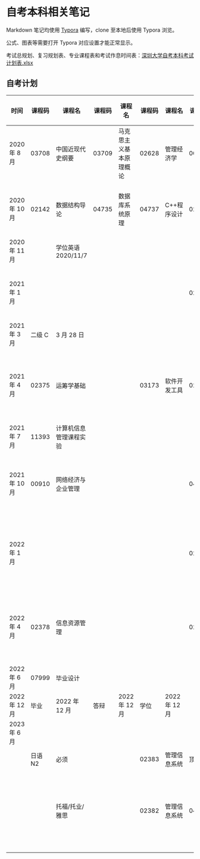 # 自考本科相关笔记

Markdown 笔记均使用 [Typora](https://typora.io/) 编写，clone 至本地后使用 Typora 浏览。

公式、图表等需要打开 Typora 对应设置才能正常显示。

考试总规划、复习规划表、专业课程表和考试作息时间表：[深圳大学自考本科考试计划表.xlsx](深圳大学自考本科考试计划表.xlsx)

## 自考计划

| 时间          | 课程码  | 课程名                 | 课程码 | 课程名                 | 课程码 | 课程名        | 课程码 | 课程名             |
| ------------- | ------- | ---------------------- | ------ | ---------------------- | ------ | ------------- | ------ | ------------------ |
| 2020 年 8 月  | 03708   | 中国近现代史纲要       | 03709  | 马克思主义基本原理概论 | 02628  | 管理经济学    | 00015  | 英语(二)           |
| 2020 年 10 月 | 02142   | 数据结构导论           | 04735  | 数据库系统原理         | 04737  | C++程序设计   | 02323  | 操作系统概论       |
| 2020 年 11 月 |         | 学位英语 2020/11/7     |        |                        |        |               |        |                    |
| 2021 年 1 月  |         |                        |        |                        |        |               | 02376  | 信息系统开发       |
| 2021 年 3 月  | 二级 C  | 3 月 28 日             |        |                        |        |               |        |                    |
| 2021 年 4 月  | 02375   | 运筹学基础             |        |                        | 03173  | 软件开发工具  | 02323  | 补考:操作系统概论  |
| 2021 年 7 月  | 11393   | 计算机信息管理课程实验 |        |                        |        |               |        |                    |
| 2021 年 10 月 | 00910   | 网络经济与企业管理     |        |                        |        |               | 04741  | 计算机网络原理     |
| 2022 年 1 月  |         |                        |        |                        |        |               | 02376  | 补考:信息系统开发  |
| 2022 年 4 月  | 02378   | 信息资源管理           |        |                        |        |               | 02323  | 补考:操作系统概论  |
| 2022 年 6 月  | 07999   | 毕业设计               |        |                        |        |               |        |                    |
| 2022 年 12 月 | 毕业    | 2022 年 12 月          | 答辩   | 2022 年 12 月          | 学位   | 2022 年 12 月 |        |                    |
| 2023 年 6 月  |         |                        |        |                        |        |               |        |                    |
|               |         |                        |        |                        |        |               |        |                    |
|               | 日语 N2 | 必须                   |        |                        | 02383  | 管理信息系统  | 顶替   |                    |
|               |         | 托福/托业/雅思         |        |                        | 02382  | 管理信息系统  | 04757  | 信息系统开发与管理 |
